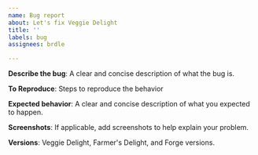 ```yaml
---
name: Bug report
about: Let's fix Veggie Delight
title: ''
labels: bug
assignees: brdle

---
```


**Describe the bug**: A clear and concise description of what the bug is.

**To Reproduce**: Steps to reproduce the behavior

**Expected behavior**: A clear and concise description of what you expected to happen.

**Screenshots**: If applicable, add screenshots to help explain your problem.

**Versions**: Veggie Delight, Farmer's Delight, and Forge versions.
